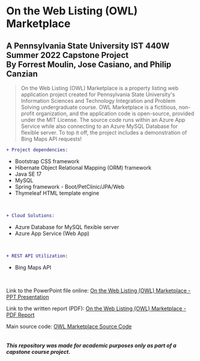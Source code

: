 <h1> On the Web Listing (OWL) Marketplace</h1>
<h2>A Pennsylvania State University IST 440W Summer 2022 Capstone Project 
<br>
By Forrest Moulin, Jose Casiano, and Philip Canzian</h2>

> On the Web Listing (OWL) Marketplace is a property listing web application project created 
for Pennsylvania State University's Information Sciences and Technology Integration and
Problem Solving undergraduate course. OWL Marketplace is a fictitious, non-profit
organization, and the application code is open-source, provided under the MIT License. The
source code runs within an Azure App Service while also connecting to an Azure MySQL Database
for flexible server. To top it off, the project includes a demonstration of Bing Maps API requests!

```diff
+ Project dependencies:
```
<!-- **_Project Dependencies:_**<br> -->
<ul>
  <li> <span style="font-color:#0969DA">Bootstrap CSS framework</span></li>
  <li> Hibernate Object Relational Mapping (ORM) framework</li>
  <li> Java SE 17</li>
  <li> MySQL</li>
  <li> Spring framework - Boot/PetClinic/JPA/Web</li>
  <li> Thymeleaf HTML template engine </li>
</ul
<br><br>

```diff
+ Cloud Solutions:
```
<!-- **_Cloud solutions:_** -->
<ul>
<li> Azure Database for MySQL flexible server</li>
<li> Azure App Service (Web App)</li>
</ul
<br><br>
 
```diff
+ REST API Utilization:
```
<!-- **_API Utilization:_** -->
<ul>
  <li>Bing Maps API</li>
</ul>
<br>
  
Link to the PowerPoint file online: 
<a href="https://github.com/ffm5113/java-spring-tl-owl-marketplace/blob/master/8.6.22%20Final%20Project%20PTT%20-%20Group%207.pptx">On the Web Listing (OWL) Marketplace - PPT Presentation</a>
<br>
  
Link to the written report (PDF):
<a href="https://github.com/ffm5113/java-spring-tl-owl-marketplace/blob/master/8.6.22%20Final%20Project%20Report.pdf">On the Web Listing (OWL) Marketplace - PDF Report</a>
<br>

Main source code:
<a href="https://github.com/ffm5113/java-spring-tl-owl-marketplace/tree/master/src/main">OWL Marketplace Source Code</a>
<br><br>  
***This repository was made for academic purposes only as part of a capstone course project.***
